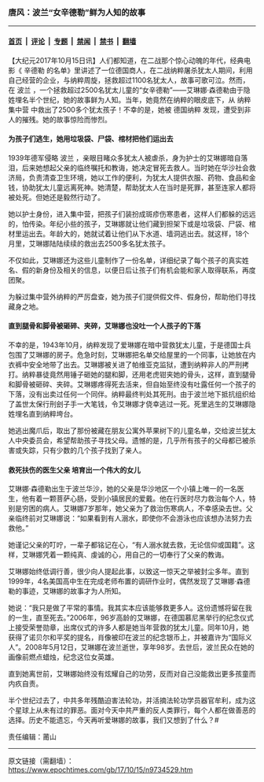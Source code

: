 ### 唐风：波兰“女辛德勒”鲜为人知的故事

---

#### [首页](../../../..?n9734529) &nbsp;|&nbsp; [评论](../../../../../epoch-comment?n9734529) &nbsp;|&nbsp; [专题](../../../../../epoch-special?n9734529) &nbsp;|&nbsp; [禁闻](../../../../../epoch-news?n9734529) &nbsp;|&nbsp; [禁书](../../../../../books?n9734529) &nbsp;|&nbsp; [翻墙](https://github.com/gfw-breaker/nogfw/blob/master/README.md?n9734529)


<div class="post_content" id="artbody" itemprop="articleBody">
 <!-- article content begin -->
 <p>
  【大纪元2017年10月15日讯】人们都知道，在二战那个惊心动魄的年代，经典电影《
  <ok href="https://www.epochtimes.com/gb/tag/%E8%BE%9B%E5%BE%B7%E5%8B%92.html">
   辛德勒
  </ok>
  的名单》里讲述了一位德国商人，在二战纳粹屠杀犹太人期间，利用自己经营的企业，与纳粹周旋，拯救超过1100名犹太人，故事可歌可泣。然而，在
  <ok href="https://www.epochtimes.com/gb/tag/%E6%B3%A2%E5%85%B0.html">
   波兰
  </ok>
  ，一个拯救超过2500名犹太儿童的“女辛德勒”——艾琳娜‧森德勒由于隐姓埋名半个世纪，她的故事鲜为人知。当年，她竟然在纳粹的眼皮底下，从
  <ok href="https://www.epochtimes.com/gb/tag/%E7%BA%B3%E7%B2%B9%E9%9B%86%E4%B8%AD%E8%90%A5.html">
   纳粹集中营
  </ok>
  中救出了2500多个犹太孩子！不幸的是，她被
  <ok href="https://www.epochtimes.com/gb/tag/%E5%BE%B7%E5%9B%BD%E7%BA%B3%E7%B2%B9.html">
   德国纳粹
  </ok>
  发现，遭受到非人的摧残。她的故事惊险而惨烈。
 </p>
 <h4>
  <strong>
   为孩子们逃生，她用垃圾袋、尸袋、棺材把他们运出去
  </strong>
 </h4>
 <p>
  1939年德军侵略
  <ok href="https://www.epochtimes.com/gb/tag/%E6%B3%A2%E5%85%B0.html">
   波兰
  </ok>
  ，亲眼目睹众多犹太人被虐杀，身为护士的艾琳娜暗自落泪，后来她想起父亲的临终嘱托和教诲，她决定冒死去救人。当时她在华沙社会救济局，负责清查卫生环境，她以工作的便利，为犹太人提供衣服、药物、食品和金钱，协助犹太儿童远离死神。她清楚，帮助犹太人在当时是死罪，甚至连家人都将被处死。但她还是毅然行动了。
 </p>
 <p>
  她以护士身份，进入集中营，把孩子们装扮成斑疹伤寒患者，这样人们都躲的远远的，怕传染。年纪小些的孩子，艾琳娜就让他们藏到担架下或是垃圾袋、尸袋、棺材里运出去。年龄大的，她就试着让他们从下水道、墙洞逃出去。就这样，18个月里，艾琳娜陆陆续续的救出去2500多名犹太孩子。
 </p>
 <p>
  不仅如此，艾琳娜还为这些儿童制作了一份名单，详细纪录了每个孩子的真实姓名、假的新身份及相关的信息，以便日后让孩子们有机会能和家人取得联系，再度团聚。
 </p>
 <p>
  为躲过集中营外纳粹的严厉盘查，她为孩子们提供假文件、假身份，帮助他们寻找藏身之地。
 </p>
 <h4>
  <strong>
   直到腿骨和脚骨被砸碎、夹碎，艾琳娜也没吐一个人孩子的下落
  </strong>
 </h4>
 <p>
  不幸的是，1943年10月，纳粹发现了爱琳娜在暗中营救犹太儿童，于是德国士兵包围了艾琳娜的房子。危急时刻，艾琳娜把名单交给屋里的一个同事，让她放在内衣裤中安全地带了出去。艾琳娜被关进了帕维亚克监狱，遭到纳粹非人的严刑拷打。纳粹暴徒竟然用锤子砸她的腿和脚，还用老虎钳夹她的骨头，这样，直到腿骨和脚骨被砸碎、夹碎。艾琳娜疼得死去活来，但自始至终没有吐露任何一个孩子的下落，没有出卖过任何一个同伴。纳粹最终判处其死刑。由于波兰地下抵抗组织给了盖世太保行刑刽子手一大笔钱，令艾琳娜才侥幸逃过一死。死里逃生的艾琳娜隐姓埋名直到纳粹垮台。
 </p>
 <p>
  她逃出魔爪后，取出了那份被藏在朋友公寓外苹果树下的儿童名单，交给波兰犹太人中央委员会，希望帮助孩子寻找父母。遗憾的是，几乎所有孩子的父母都已被杀害或失踪，只有少数的几个孩子找到了亲人。
 </p>
 <h4>
  <strong>
   救死扶伤的医生父亲
  </strong>
  <strong>
   培育出一个伟大的女儿
  </strong>
 </h4>
 <p>
  艾琳娜‧森德勒出生于波兰华沙，她的父亲是华沙地区一个小镇上唯一的一名医生，他有着一颗菩萨心肠，受到小镇居民的爱戴。他在行医时尽力救治每个人，特别是穷困的病人。艾琳娜7岁那年，她父亲为了救治伤寒病人，不幸感染去世。父亲临终前对艾琳娜说：“如果看到有人溺水，即使你不会游泳也应该想办法努力去救他。”
 </p>
 <p>
  她谨记父亲的叮咛，一辈子都铭记在心，“有人溺水就去救，无论信仰或国籍”。这样，艾琳娜凭着一颗纯真、虔诚的心，用自己的一切奉行了父亲的教诲。
 </p>
 <p>
  艾琳娜始终低调行善，很少向人提起此事，以致这一惊天之举被封尘多年。直到1999年，4名美国高中生在完成老师布置的调研作业时，偶然发现了艾琳娜‧森德勒的事迹，艾琳娜的故事才为人所知。
 </p>
 <p>
  她说：“我只是做了平常的事情。我其实本应该能够救更多人。这份遗憾将留在我的一生，直至死去。”2006年，96岁高龄的艾琳娜，在德国慕尼黑举行的纪念仪式上接受荣誉勋章，出席仪式的许多人都是她当年营救的犹太儿童。同年10月，她获得了诺贝尔和平奖的提名，肖像被印在波兰的纪念银币上，并被嘉许为“国际义人”。2008年5月12日，艾琳娜在波兰逝世，享年98岁。去世后，波兰民众在她的画像前燃点蜡烛，纪念这位女英雄。
 </p>
 <p>
  直到她离世前，艾琳娜始终没有炫耀自己的功劳，反而对自己没能救出更多孩童而内疚自责。
 </p>
 <p>
  半个世纪过去了，中共多年残酷迫害法轮功，并活摘法轮功学员器官牟利，成为这个星球上从未有过的罪恶。面对今天中共严重的反人类罪行，每个人都在做善恶的选择。历史不能遗忘，今天再听爱琳娜的故事，我们又想到了什么？#
 </p>
 <p>
  责任编辑：莆山
 </p>
 <p>
 </p>
 <!-- article content end -->
 <div id="below_article_ad">
 </div>
</div>


---

原文链接（需翻墙）：https://www.epochtimes.com/gb/17/10/15/n9734529.htm